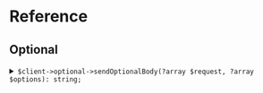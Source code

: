# Reference
## Optional
<details><summary><code>$client->optional->sendOptionalBody(?array $request, ?array $options): string;</code></summary>
<dl>
<dd>

#### 🔌 Usage

<dl>
<dd>

<dl>
<dd>

```php
$client->optional->sendOptionalBody(?array $request, ?array $options): string;
```
</dd>
</dl>
</dd>
</dl>


</dd>
</dl>
</details>
